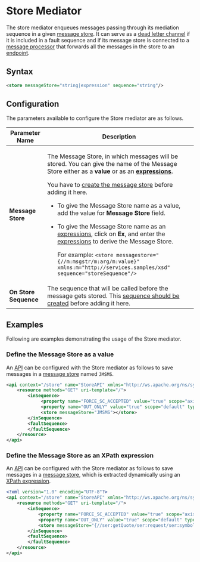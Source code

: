# Store Mediator

The store mediator enqueues messages passing through its mediation sequence in a given [message store]({{base_path}}/reference/synapse-properties/about-message-stores-processors). It can serve as a [dead letter channel]({{base_path}}/learn/enterprise-integration-patterns/messaging-channels/dead-letter-channel/) if it is included in a fault sequence and if its message store is connected to a [message processor]({{base_path}}/reference/synapse-properties/about-message-stores-processors) that forwards all the messages in the store to an [endpoint]({{base_path}}/reference/synapse-properties/endpoint-properties).

## Syntax

``` xml
<store messageStore="string|expression" sequence="string"/>
```

## Configuration

The parameters available to configure the Store mediator are as follows.

<table>
<thead>
<tr class="header">
<th>Parameter Name</th>
<th>Description</th>
</tr>
</thead>
<tbody>
<tr class="odd">
<td><strong>Message Store</strong></td>
<td><div class="content-wrapper">
<p>The Message Store, in which messages will be stored. You can give the name of the Message Store either as a <strong>value</strong> or as an <strong><a href="{{base_path}}/reference/synapse-properties/expressions">expressions</a></strong>.</p>
<p>You have to <a href="{{base_path}}/develop/creating-artifacts/creating-a-message-store">create the message store</a> before adding it here.</p>
<ul>
<li>To give the Message Store name as a value, add the value for <strong>Message Store</strong> field.</li>
<li><p>To give the Message Store name as an <a href="{{base_path}}/reference/synapse-properties/expressions">expressions</a>, click on <strong>Ex</strong>, and enter the <a href="{{base_path}}/reference/synapse-properties/expressions">expressions</a> to derive the Message Store.</p></li>
<p>For example: <code>&lt;store messagestore=&quot;{//m:msgstr/m:arg/m:value}&quot; xmlns:m=&quot;http://services.samples/xsd&quot; sequence=&quot;storeSequence&quot;/&gt;</code></p>
</ul>
</div></td>
</tr>
<tr class="even">
<td><strong>On Store Sequence</strong></td>
<td>The sequence that will be called before the message gets stored. This <a href="{{base_path}}/develop/creating-artifacts/creating-reusable-sequences">sequence should be created</a> before adding it here.</td>
</tr>
</tbody>
</table>

## Examples

Following are examples demonstrating the usage of the Store mediator.

### Define the Message Store as a value

An [API]({{base_path}}/reference/synapse-properties/rest-api-properties) can be configured with the Store mediator as follows to save messages in a [message store]({{base_path}}/reference/synapse-properties/about-message-stores-processors) named `JMSMS`.

```xml
<api context="/store" name="StoreAPI" xmlns="http://ws.apache.org/ns/synapse">
    <resource methods="GET" uri-template="/">
        <inSequence>
             <property name="FORCE_SC_ACCEPTED" value="true" scope="axis2" type="STRING"></property>
             <property name="OUT_ONLY" value="true" scope="default" type="STRING"></property>
             <store messageStore="JMSMS"></store>
        </inSequence>
        <faultSequence>
        </faultSequence>
    </resource>
</api>
```

### Define the Message Store as an XPath expression

An [API]({{base_path}}/reference/synapse-properties/rest-api-properties) can be configured with the Store mediator as follows to save messages in a [message store]({{base_path}}/reference/synapse-properties/about-message-stores-processors), which is extracted dynamically using an [XPath expression]({{base_path}}/reference/synapse-properties/expressions/#xpath-expressions).

```xml
<?xml version="1.0" encoding="UTF-8"?>
<api context="/store" name="StoreAPI" xmlns="http://ws.apache.org/ns/synapse">
    <resource methods="GET" uri-template="/">
        <inSequence>
            <property name="FORCE_SC_ACCEPTED" value="true" scope="axis2" type="STRING"></property>
            <property name="OUT_ONLY" value="true" scope="default" type="STRING"></property>
            <store messageStore="{//ser:getQuote/ser:request/ser:symbol}" xmlns:ser="http://services.samples"/>
        </inSequence>
        <faultSequence>
        </faultSequence>
    </resource>
</api>
```